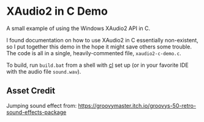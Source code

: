 XAudio2 in C Demo
=================

A small example of using the Windows XAudio2 API in C.

I found documentation on how to use XAudio2 in C essentially non-existent, so I put together this demo in the hope it might save others some trouble. The code is all in a single, heavily-commented file, `xaudio2-c-demo.c`.

To build, run `build.bat` from a shell with [cl](https://docs.microsoft.com/en-us/cpp/build/building-on-the-command-line?view=msvc-160) set up (or in your favorite IDE with the audio file `sound.wav`).

Asset Credit
------------

Jumping sound effect from: https://groovymaster.itch.io/groovys-50-retro-sound-effects-package